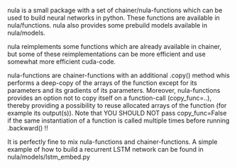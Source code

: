 nula is a small package with a set of chainer/nula-functions which can be used to build neural networks in python. These functions are available in nula/functions. nula also provides some prebuild models available in nula/models.

nula reimplements some functions which are already available in chainer, but some of these reimplementations can be more efficient and use somewhat more efficient cuda-code. 

nula-functions are chainer-functions with an additional .copy() method whis performs a deep-copy of the arrays of the function except for its parameters and its gradients of its parameters. Moreover, nula-functions provides an option not to copy itself on a function-call (copy_func=..), thereby providing a possibility to reuse allocated arrays of the function (for example its output(s)). Note that YOU SHOULD NOT pass copy_func=False if the same instantiation of a function is called multiple times before running .backward() !!

It is perfectly fine to mix nula-functions and chainer-functions. A simple example of how to build a recurrent LSTM network can be found in nula/models/lstm_embed.py
